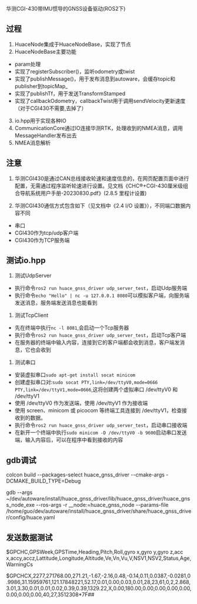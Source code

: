 华测CGI-430带IMU惯导的GNSS设备驱动(ROS2下)

## 过程
1. HuaceNode集成于HuaceNodeBase，实现了节点
2. HuaceNodeBase主要功能
  + param处理
  + 实现了registerSubscriber()，监听odometry或twist
  + 实现了publishMessage()，用于发布消息到autoware，会缓存topic和publisher到topicMap_
  + 实现了publishTf，用于发送TransformStamped
  + 实现了callbackOdometry，callbackTwist用于调用sendVelocity更新速度（对于CGI430不需要,去掉了）
3. io.hpp用于实现各种IO
4. CommunicationCore通过IO连接华测RTK，处理收到的NMEA消息，调用MessageHandler发布出去
5. NMEA消息解析

## 注意
1. 华测CGI430是通过CAN总线接收轮速和速度信息的，在网页配置页面中进行配置，无需通过程序监听轮速进行设置。见文档《CHC®+CGI-430厘米级组合导航系统用户手册-20230830.pdf》(2.8.5 里程计设置)

2. 华测CGI430通信方式包含如下（见文档中《2.4 I/O 设置》），不同端口数据内容不同
 + 串口
 + CGI430作为tcp/udp客户端
 + CGI430作为TCP服务端


## 测试io.hpp
1. 测试UdpServer
 + 执行命令`ros2 run huace_gnss_driver udp_server_test`，启动Udp服务端
 + 执行命令`echo "Hello" | nc -u 127.0.0.1 8080`可以模拟客户端，向服务端发送消息，服务端发送消息也能看到

1. 测试TcpClient
 + 先在终端中执行`nc -l 8081`,会启动一个Tcp服务器
 + 执行命令`ros2 run huace_gnss_driver udp_server_test`，启动Tcp客户端
 + 在服务器的终端中输入内容，连接到它的客户端都会收到消息，客户端发消息，它也会收到

1. 测试串口
 + 安装虚拟串口`sudo apt-get install socat minicom`
 + 创建虚拟串口对:`sudo socat PTY,link=/dev/ttyV0,mode=0666 PTY,link=/dev/ttyV1,mode=0666`,这将创建两个虚拟串口 /dev/ttyV0 和 /dev/ttyV1
 + 使用 /dev/ttyV0 作为发送端，使用 /dev/ttyV1 作为接收端
 + 使用 screen、minicom 或 picocom 等终端工具连接到 /dev/ttyV1，检查接收到的数据。
 + 执行命令`ros2 run huace_gnss_driver udp_server_test`，启动串口接收端
 + 在新开一个终端中执行`sudo minicom -D /dev/ttyV0 -b 9600`启动串口发送端，输入内容后，可以在程序中看到接收的内容

## gdb调试
colcon build --packages-select huace_gnss_driver --cmake-args -DCMAKE_BUILD_TYPE=Debug

gdb --args ~/dev/autoware/install/huace_gnss_driver/lib/huace_gnss_driver/huace_gnss_node_exe --ros-args -r __node:=huace_gnss_node --params-file /home/guo/dev/autoware/install/huace_gnss_driver/share/huace_gnss_driver/config/huace.yaml

## 发送数据测试
$GPCHC,GPSWeek,GPSTime,Heading,Pitch,Roll,gyro x,gyro y,gyro z,acc x,accy,accz,Lattitude,Longitude,Altitude,Ve,Vn,Vu,V,NSV1,NSV2,Status,Age,WarningCs<CR><LF>

$GPCHCX,2277,271768.00,271.21,-1.67,-2.16,0.48,-0.14,0.11,0.0387,-0.0281,0.9986,31.15959761,121.17848221,52.17,0.01,0.00,0.03,0.01,28,23,61,0,2,2.868,3.01,3.30,0.01,0.01,0.02,0.39,0.39,1329.22,X,0.00,180.00,0.00,0.00,0.00,0.00,0.00,0.00,0.00,40,27,3512308*7F##